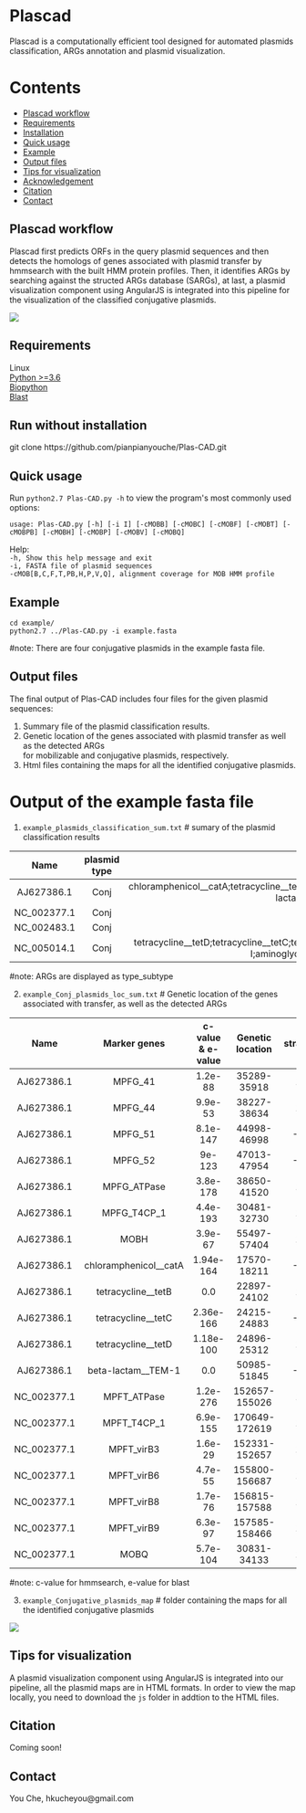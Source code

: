 # Plascad
Plascad is a computationally efficient tool designed for automated plasmids classification, ARGs annotation and plasmid visualization.


# Contents

* [Plascad workflow](#1)
* [Requirements](#2)
* [Installation](#3)
* [Quick usage](#4)
* [Example](#5)
* [Output files](#6)
* [Tips for visualization](#7)
* [Acknowledgement](#8)
* [Citation](#9)
* [Contact](#10)

<h2 id="1">Plascad workflow</h2>
Plascad first predicts ORFs in the query plasmid sequences and then detects the homologs of genes associated with plasmid transfer by hmmsearch with the built HMM protein profiles. Then, it identifies ARGs by searching against the structed ARGs database (SARGs), at last, a plasmid visualization component using AngularJS is integrated into this pipeline for the visualization of the classified conjugative plasmids.


![](https://github.com/pianpianyouche/plascad/blob/master/Plascad.jpg) 

<h2 id="2">Requirements</h2>

Linux  
[Python >=3.6](https://www.python.org/downloads/)  
[Biopython](https://biopython.org/)  
[Blast](https://blast.ncbi.nlm.nih.gov/Blast.cgi?CMD=Web&PAGE_TYPE=BlastDocs&DOC_TYPE=Download)



<h2 id="3">Run without installation</h2>
git clone https://github.com/pianpianyouche/Plas-CAD.git

<h2 id="4">Quick usage</h2>

Run `python2.7 Plas-CAD.py -h` to view the program's most commonly used options:  

`usage: Plas-CAD.py [-h] [-i I] [-cMOBB] [-cMOBC]
                       [-cMOBF] [-cMOBT] [-cMOBPB]
                       [-cMOBH] [-cMOBP] [-cMOBV]
                       [-cMOBQ]`  

Help:  
    `-h, Show this help message and exit`   
    `-i, FASTA file of plasmid sequences`  
    `-cMOB[B,C,F,T,PB,H,P,V,Q], alignment coverage for MOB HMM profile`

<h2 id="5">Example</h2>

`cd example/`  
`python2.7 ../Plas-CAD.py -i example.fasta`  

#note: There are four conjugative plasmids in the example fasta file.

<h2 id="6">Output files</h2>

The final output of Plas-CAD includes four files for the given plasmid sequences:  
1) Summary file of the plasmid classification results.  
2) Genetic location of the genes associated with plasmid transfer as well as the detected ARGs  
      for mobilizable and conjugative plasmids, respectively.  
3) Html files containing the maps for all the identified conjugative plasmids.

# Output of the example fasta file
1) `example_plasmids_classification_sum.txt` # sumary of the plasmid classification results  

| Name | plasmid type | ARGs |
| :-: | :-: | :-: |
| AJ627386.1 | Conj| chloramphenicol__catA;tetracycline__tetB;tetracycline__tetC;tetracycline__tetD;beta-lactam__TEM-1 |
| NC_002377.1 | Conj |  |
| NC_002483.1 | Conj |  |
| NC_005014.1 | Conj | tetracycline__tetD;tetracycline__tetC;tetracycline__tetB;aminoglycoside__aph(3'')-I;aminoglycoside__aph(6)-I |  

#note: ARGs are displayed as type_subtype  



2) `example_Conj_plasmids_loc_sum.txt` # Genetic location of the genes associated with transfer, as well as the detected ARGs  

| Name | Marker genes | c-value & e-value | Genetic location | strand |
| :-: | :-: | :-: | :-: | :-: |
| AJ627386.1 | MPFG_41 | 1.2e-88 | 35289-35918 | 1 |
| AJ627386.1 | MPFG_44 | 9.9e-53 | 38227-38634 | 1 |
| AJ627386.1 | MPFG_51 | 8.1e-147 | 44998-46998 | -1 |
| AJ627386.1 | MPFG_52 | 9e-123 | 47013-47954 | -1 |
| AJ627386.1 | MPFG_ATPase | 3.8e-178 | 38650-41520 | 1 |
| AJ627386.1 | MPFG_T4CP_1 | 4.4e-193 | 30481-32730 | 1 |
| AJ627386.1 | MOBH | 3.9e-67 | 55497-57404 | 1 |
| AJ627386.1 | chloramphenicol__catA | 1.94e-164 | 17570-18211 | -1 |
| AJ627386.1 | tetracycline__tetB | 0.0 | 22897-24102 | 1 |
| AJ627386.1 | tetracycline__tetC | 2.36e-166 | 24215-24883 | -1 |
| AJ627386.1 | tetracycline__tetD | 1.18e-100 | 24896-25312 | 1 |
| AJ627386.1 | beta-lactam__TEM-1 | 0.0 | 50985-51845 | -1 |
| NC_002377.1 | MPFT_ATPase | 1.2e-276 | 152657-155026 | 1 |
| NC_002377.1 | MPFT_T4CP_1 | 6.9e-155 | 170649-172619 | 1 |
| NC_002377.1 | MPFT_virB3 | 1.6e-29 | 152331-152657 | 1 |
| NC_002377.1 | MPFT_virB6 | 4.7e-55 | 155800-156687 | 1 |
| NC_002377.1 | MPFT_virB8 | 1.7e-76 | 156815-157588 | 1 |
| NC_002377.1 | MPFT_virB9 | 6.3e-97 | 157585-158466 | 1 |
| NC_002377.1 | MOBQ | 5.7e-104 | 30831-34133 | 1 |  

#note: c-value for hmmsearch, e-value for blast  


3) `example_Conjugative_plasmids_map` # folder containing the maps for all the identified conjugative plasmids  

![](https://github.com/pianpianyouche/Plas-CAD/blob/master/example/example_Conjugative_plasmids_map/example.jpg)  

<h2 id="7">Tips for visualization</h2>

A plasmid visualization component using AngularJS is integrated into our pipeline, all the plasmid maps are in HTML formats. In order to view the map locally, you need to download the `js` folder in addtion to the HTML files.  

<h2 id="8">Citation</h2>  
Coming soon!  

<h2 id="8">Contact</h2>  
You Che, hkucheyou@gmail.com 
